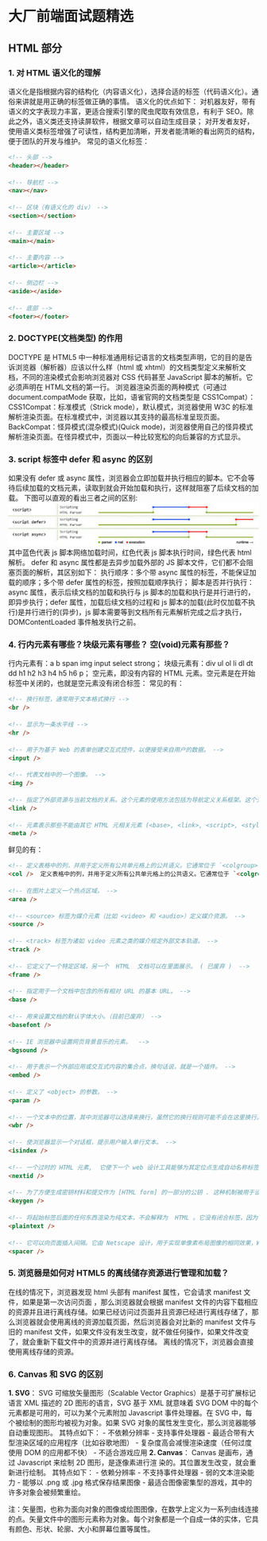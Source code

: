 # 大厂前端面试题精选

## HTML 部分

### 1. 对 HTML 语义化的理解
语义化是指根据内容的结构化（内容语义化），选择合适的标签（代码语义化）。通俗来讲就是用正确的标签做正确的事情。
语义化的优点如下：
对机器友好，带有语义的文字表现力丰富，更适合搜索引擎的爬虫爬取有效信息，有利于 SEO。除此之外，语义类还支持读屏软件，根据文章可以自动生成目录；
对开发者友好，使用语义类标签增强了可读性，结构更加清晰，开发者能清晰的看出网页的结构，便于团队的开发与维护。
常见的语义化标签：
```html
<!-- 头部 -->
<header></header>

<!-- 导航栏 -->
<nav></nav>

<!-- 区块（有语义化的 div） -->
<section></section>

<!-- 主要区域 -->
<main></main>

<!-- 主要内容 -->
<article></article>

<!-- 侧边栏 -->
<aside></aside>

<!-- 底部 -->
<footer></footer>

```

### 2. DOCTYPE(⽂档类型) 的作⽤
DOCTYPE 是 HTML5 中一种标准通用标记语言的文档类型声明，它的目的是告诉浏览器（解析器）应该以什么样（html 或 xhtml）的文档类型定义来解析文档，不同的渲染模式会影响浏览器对 CSS 代码甚⾄ JavaScript 脚本的解析。它必须声明在 HTML⽂档的第⼀⾏。
浏览器渲染页面的两种模式（可通过 document.compatMode 获取，比如，语雀官网的文档类型是 CSS1Compat）：
CSS1Compat：标准模式（Strick mode），默认模式，浏览器使用 W3C 的标准解析渲染页面。在标准模式中，浏览器以其支持的最高标准呈现页面。
BackCompat：怪异模式(混杂模式)(Quick mode)，浏览器使用自己的怪异模式解析渲染页面。在怪异模式中，页面以一种比较宽松的向后兼容的方式显示。

### 3. script 标签中 defer 和 async 的区别
如果没有 defer 或 async 属性，浏览器会立即加载并执行相应的脚本。它不会等待后续加载的文档元素，读取到就会开始加载和执行，这样就阻塞了后续文档的加载。
下图可以直观的看出三者之间的区别:
![script 标签中 defer 和 async 的区别](../assets/images/script-%E6%A0%87%E7%AD%BE%E4%B8%AD-defer-%E5%92%8C-async-%E7%9A%84%E5%8C%BA%E5%88%AB.jpg)
其中蓝色代表 js 脚本网络加载时间，红色代表 js 脚本执行时间，绿色代表 html 解析。
defer 和 async 属性都是去异步加载外部的 JS 脚本文件，它们都不会阻塞页面的解析，其区别如下：
执行顺序：多个带 async 属性的标签，不能保证加载的顺序；多个带 defer 属性的标签，按照加载顺序执行；
脚本是否并行执行：async 属性，表示后续文档的加载和执行与 js 脚本的加载和执行是并行进行的，即异步执行；defer 属性，加载后续文档的过程和 js 脚本的加载(此时仅加载不执行)是并行进行的(异步)，js 脚本需要等到文档所有元素解析完成之后才执行，DOMContentLoaded 事件触发执行之前。


### 4. 行内元素有哪些？块级元素有哪些？ 空(void)元素有那些？
行内元素有：a b span img input select strong；
块级元素有：div ul ol li dl dt dd h1 h2 h3 h4 h5 h6 p；
空元素，即没有内容的 HTML 元素。空元素是在开始标签中关闭的，也就是空元素没有闭合标签：
常见的有：
```html
<!-- 换⾏标签，通常⽤于⽂本格式换⾏ -->
<br />

<!-- 显示为一条水平线 -->
<hr /> 

<!-- ⽤于为基于 Web 的表单创建交互式控件，以便接受来⾃⽤户的数据。 -->
<input /> 

<!-- 代表⽂档中的⼀个图像。 -->
<img />

<!-- 指定了外部资源与当前⽂档的关系。这个元素的使⽤⽅法包括为导航定义关系框架。这个元素经常⽤来链接 css ⽂件。 -->
<link />

<!-- 元素表⽰那些不能由其它 HTML 元相关元素 (<base>, <link>, <script>, <style> 或 <title>) 之⼀表⽰的任何元数据信息。 --> 
<meta />

```
鲜见的有：
```html
<!-- 定义表格中的列，并⽤于定义所有公共单元格上的公共语义。它通常位于 `<colgroup>` 元素内。 --> 
<col />  定义表格中的列，并⽤于定义所有公共单元格上的公共语义。它通常位于 `<colgroup>` 元素内。

<!-- 在图⽚上定义⼀个热点区域。 --> 
<area />

<!-- <source> 标签为媒介元素（比如 <video> 和 <audio>）定义媒介资源。 --> 
<source />

<!-- <track> 标签为诸如 video 元素之类的媒介规定外部文本轨道。 --> 
<track />

<!-- 它定义了⼀个特定区域，另⼀个  HTML  ⽂档可以在⾥⾯展⽰。 ( 已废弃 )  --> 
<frame />

<!-- 指定⽤于⼀个⽂档中包含的所有相对 URL 的基本 URL。 --> 
<base />

<!-- ⽤来设置⽂档的默认字体⼤⼩。（⽬前已废弃） --> 
<basefont />

<!-- IE 浏览器中设置⽹页背景⾳乐的元素。  --> 
<bgsound />

<!-- ⽤于表⽰⼀个外部应⽤或交互式内容的集合点，换句话说，就是⼀个插件。 --> 
<embed />

<!-- 定义了 <object> 的参数。 --> 
<param />

<!-- ⼀个⽂本中的位置，其中浏览器可以选择来换⾏，虽然它的换⾏规则可能不会在这⾥换⾏。 --> 
<wbr />

<!-- 使浏览器显⽰⼀个对话框，提⽰⽤户输⼊单⾏⽂本。 --> 
<isindex />

<!-- ⼀个过时的 HTML 元素,  它使下⼀个 web 设计⼯具能够为其定位点⽣成⾃动名称标签。它是由该 web 编辑⼯具⾃动⽣成的，不需要⼿动调整或输⼊。这个元素的区别是成为第⼀个元素,  成为⼀个 " 丢失的标签 " 被淘汰的官⽅公共 DTD 的 HTML 版本。 --> 
<nextid /> 

<!-- 为了⽅便⽣成密钥材料和提交作为 [HTML form] 的⼀部分的公钥 . 这种机制被⽤于设计基于 Web 的证书管理系统。( 已废弃 )  --> 
<keygen />

<!-- 将起始标签后⾯的任何东西渲染为纯⽂本，不会解释为  HTML 。它没有闭合标签，因为任何后⾯的东西都会看做纯⽂本。( 已废弃 )  --> 
<plaintext />

<!-- 它可以向页⾯插⼊间隔。它由 Netscape 设计，⽤于实现单像素布局图像的相同效果，Web 设计师⽤它来向页⾯添加空⽩，⽽不需要实际使⽤图⽚。（已废弃） --> 
<spacer />

```

### 5. 浏览器是如何对 HTML5 的离线储存资源进行管理和加载？
在线的情况下，浏览器发现 html 头部有 manifest 属性，它会请求 manifest 文件，如果是第一次访问页面 ，那么浏览器就会根据 manifest 文件的内容下载相应的资源并且进行离线存储。如果已经访问过页面并且资源已经进行离线存储了，那么浏览器就会使用离线的资源加载页面，然后浏览器会对比新的 manifest 文件与旧的 manifest 文件，如果文件没有发生改变，就不做任何操作，如果文件改变了，就会重新下载文件中的资源并进行离线存储。
离线的情况下，浏览器会直接使用离线存储的资源。

### 6. Canvas 和 SVG 的区别
**1. SVG**：
SVG 可缩放矢量图形（Scalable Vector Graphics）是基于可扩展标记语言 XML 描述的 2D 图形的语言，SVG 基于 XML 就意味着 SVG DOM 中的每个元素都是可用的，可以为某个元素附加 Javascript 事件处理器。在 SVG 中，每个被绘制的图形均被视为对象。如果 SVG 对象的属性发生变化，那么浏览器能够自动重现图形。
其特点如下：
    - 不依赖分辨率
    - 支持事件处理器
    - 最适合带有大型渲染区域的应用程序（比如谷歌地图）
    - 复杂度高会减慢渲染速度（任何过度使用 DOM 的应用都不快）
    - 不适合游戏应用
**2. Canvas**：
Canvas 是画布，通过 Javascript 来绘制 2D 图形，是逐像素进行渲
染的。其位置发生改变，就会重新进行绘制。
其特点如下：
    - 依赖分辨率
    - 不支持事件处理器
    - 弱的文本渲染能力
    - 能够以 .png 或 .jpg 格式保存结果图像
    - 最适合图像密集型的游戏，其中的许多对象会被频繁重绘。

注：矢量图，也称为面向对象的图像或绘图图像，在数学上定义为一系列由线连接的点。矢量文件中的图形元素称为对象。每个对象都是一个自成一体的实体，它具有颜色、形状、轮廓、大小和屏幕位置等属性。

